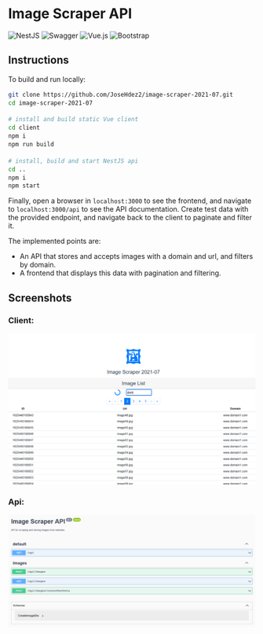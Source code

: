 # Image Scraper API
![NestJS](https://img.shields.io/badge/nestjs-%23E0234E.svg?style=for-the-badge&logo=nestjs&logoColor=white)
![Swagger](https://img.shields.io/badge/-Swagger-%23Clojure?style=for-the-badge&logo=swagger&logoColor=white)
![Vue.js](https://img.shields.io/badge/vuejs-%2335495e.svg?style=for-the-badge&logo=vuedotjs&logoColor=%234FC08D)
![Bootstrap](https://img.shields.io/badge/bootstrap-%23563D7C.svg?style=for-the-badge&logo=bootstrap&logoColor=white)

## Instructions
To build and run locally:
```bash
git clone https://github.com/JoseHdez2/image-scraper-2021-07.git
cd image-scraper-2021-07

# install and build static Vue client
cd client
npm i
npm run build

# install, build and start NestJS api
cd ..
npm i
npm start
```
Finally, open a browser in `localhost:3000` to see the frontend, and navigate to `localhost:3000/api` to see the API documentation.
Create test data with the provided endpoint, and navigate back to the client to paginate and filter it.

The implemented points are:
- An API that stores and accepts images with a domain and url, and filters by domain.
- A frontend that displays this data with pagination and filtering.

## Screenshots
### Client:
![client](./image-scraper-client.png "Vue Static Client")
### Api:
![api](./image-scraper-api.png "NestJS API")
